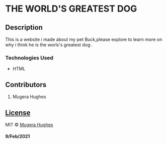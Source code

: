# THE WORLD'S GREATEST DOG

## Description
This is a website i made about my pet Buck,please explore to learn more on why i think he is the worls's greatest dog .

### Technologies Used
* HTML

## Contributors
1. Mugera Hughes

## [License](https://github.com/MugeraH/pet-website/blob/master/license)

MIT © [Mugera Hughes ](https://github.com/MugeraH) 
#### 9/Feb/2021